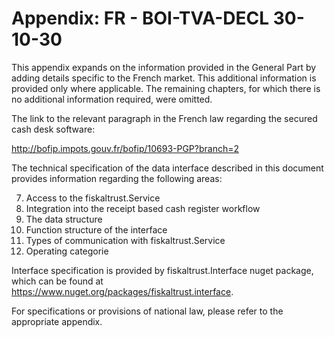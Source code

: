 # Appendix: FR - BOI-TVA-DECL 30-10-30

This appendix expands on the information provided in the General Part by adding details specific to the French market. This additional information is provided only where applicable. The remaining chapters, for which there is no additional information required, were omitted.

The link to the relevant paragraph in the French law regarding the secured cash desk software:

<http://bofip.impots.gouv.fr/bofip/10693-PGP?branch=2>


The technical specification of the data interface described in this document provides information regarding the following areas:

7.  Access to the fiskaltrust.Service
8.  Integration into the receipt based cash register workflow
9.  The data structure
10. Function structure of the interface
11. Types of communication with fiskaltrust.Service 
12. Operating categorie

Interface specification is provided by fiskaltrust.Interface nuget package, which can be found at https://www.nuget.org/packages/fiskaltrust.interface.

For specifications or provisions of national law, please refer to the appropriate appendix.
